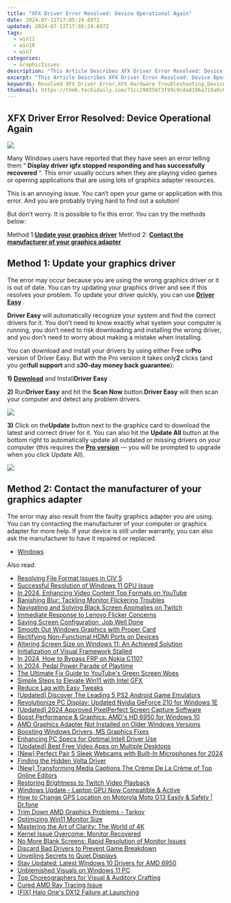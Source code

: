 ```yaml
---
title: "XFX Driver Error Resolved: Device Operational Again"
date: 2024-07-11T17:05:24.697Z
updated: 2024-07-12T17:05:24.697Z
tags:
  - win11
  - win10
  - win7
categories:
  - GraphicIssues
description: "This Article Describes XFX Driver Error Resolved: Device Operational Again"
excerpt: "This Article Describes XFX Driver Error Resolved: Device Operational Again"
keywords: Resolved XFX Driver Error,XFX Hardware Troubleshooting,Device Recovery From Driver Failure,XFX Operational Device Post-Error Fixing,Correcting XFX Driver Error Steps,XFX System Stability After Resolving Drivers,Restored XFX Functionality
thumbnail: https://thmb.techidaily.com/71cc290356f3f99c9cda8196a719a0c624802590499d0fd5973548883928ea07.jpg
---
```


## XFX Driver Error Resolved: Device Operational Again

![](https://images.drivereasy.com/wp-content/uploads/2017/10/img_59db1db2817e5.png)

 Many Windows users have reported that they have seen an error telling them “ **Display driver igfx stopped responding and has successfully recovered** “. This error usually occurs when they are playing video games or opening applications that are using lots of graphics adapter resources.

 This is an annoying issue. You can’t open your game or application with this error. And you are probably trying hard to find out a solution!

 But don’t worry. It is possible to fix this error. You can try the methods below:

 Method 1:[**Update your graphics driver**](#a)
 Method 2: **[Contact the manufacturer of your graphics adapter](#b)**
  
## Method 1: Update your graphics driver

 The error may occur because you are using the wrong graphics driver or it is out of date. You can try updating your graphics driver and see if this resolves your problem. To update your driver quickly, you can use [**Driver Easy**](https://tools.techidaily.com/drivereasy/download/) .

**Driver Easy** will automatically recognize your system and find the correct drivers for it. You don’t need to know exactly what system your computer is running, you don’t need to risk downloading and installing the wrong driver, and you don’t need to worry about making a mistake when installing.

 You can download and install your drivers by using either Free or**Pro** version of Driver Easy. But with the Pro version it takes only**2** clicks (and you get**full support** and a**30-day money back guarantee**):

**1)** [**Download**](https://tools.techidaily.com/drivereasy/download/) and Install**Driver Easy** .

**2)**  Run**Driver Easy** and hit the **Scan Now** button.**Driver Easy** will then scan your computer and detect any problem drivers.

![](https://images.drivereasy.com/wp-content/uploads/2017/08/img_59a3cbf61b437.jpg)

**3)** Click on the**Update** button next to the graphics card to download the latest and correct driver for it. You can also hit the **Update All** button at the bottom right to automatically update all outdated or missing drivers on your computer (this requires the **[Pro version](https://tools.techidaily.com/drivereasy/download/)**  — you will be prompted to upgrade when you click Update All).

![](https://images.drivereasy.com/wp-content/uploads/2017/10/img_59db23f131777.jpg)
  
## Method 2: Contact the manufacturer of your graphics adapter

 The error may also result from the faulty graphics adapter you are using. You can try contacting the manufacturer of your computer or graphics adapter for more help. If your device is still under warranty, you can also ask the manufacturer to have it repaired or replaced.

* [Windows](https://tools.techidaily.com/drivereasy/download/)

<ins class="adsbygoogle"
     style="display:block"
     data-ad-format="autorelaxed"
     data-ad-client="ca-pub-7571918770474297"
     data-ad-slot="1223367746"></ins>



<ins class="adsbygoogle"
     style="display:block"
     data-ad-client="ca-pub-7571918770474297"
     data-ad-slot="8358498916"
     data-ad-format="auto"
     data-full-width-responsive="true"></ins>



<span class="atpl-alsoreadstyle">Also read:</span>
<div><ul>
<li><a href="https://graphic-issues.techidaily.com/resolving-file-format-issues-in-civ-5/"><u>Resolving File Format Issues in CIV 5</u></a></li>
<li><a href="https://graphic-issues.techidaily.com/successful-resolution-of-windows-11-gpu-issue/"><u>Successful Resolution of Windows 11 GPU Issue</u></a></li>
<li><a href="https://youtube-video-recordings.techidaily.com/in-2024-enhancing-video-content-top-formats-on-youtube/"><u>In 2024, Enhancing Video Content  Top Formats on YouTube</u></a></li>
<li><a href="https://graphic-issues.techidaily.com/banishing-blur-tackling-monitor-flickering-troubles/"><u>Banishing Blur: Tackling Monitor Flickering Troubles</u></a></li>
<li><a href="https://graphic-issues.techidaily.com/navigating-and-solving-black-screen-anomalies-on-twitch/"><u>Navigating and Solving Black Screen Anomalies on Twitch</u></a></li>
<li><a href="https://graphic-issues.techidaily.com/immediate-response-to-lenovo-flicker-concerns/"><u>Immediate Response to Lenovo Flicker Concerns</u></a></li>
<li><a href="https://graphic-issues.techidaily.com/1719818245271-saving-screen-configuration-job-well-done/"><u>Saving Screen Configuration, Job Well Done</u></a></li>
<li><a href="https://graphic-issues.techidaily.com/smooth-out-windows-graphics-with-proper-card/"><u>Smooth Out Windows Graphics with Proper Card</u></a></li>
<li><a href="https://graphic-issues.techidaily.com/rectifying-non-functional-hdmi-ports-on-devices/"><u>Rectifying Non-Functional HDMI Ports on Devices</u></a></li>
<li><a href="https://graphic-issues.techidaily.com/altering-screen-size-on-windows-11-an-achieved-solution/"><u>Altering Screen Size on Windows 11: An Achieved Solution</u></a></li>
<li><a href="https://graphic-issues.techidaily.com/initialization-of-visual-framework-stalled/"><u>Initialization of Visual Framework Stalled</u></a></li>
<li><a href="https://android-frp.techidaily.com/in-2024-how-to-bypass-frp-on-nokia-c110-by-drfone-android/"><u>In 2024, How to Bypass FRP on Nokia C110?</u></a></li>
<li><a href="https://video-capture.techidaily.com/in-2024-pedal-power-parade-of-playtime/"><u>In 2024, Pedal Power Parade of Playtime</u></a></li>
<li><a href="https://graphic-issues.techidaily.com/the-ultimate-fix-guide-to-youtubes-green-screen-woes/"><u>The Ultimate Fix Guide to YouTube's Green Screen Woes</u></a></li>
<li><a href="https://graphic-issues.techidaily.com/simple-steps-to-elevate-win11-with-intel-gfx/"><u>Simple Steps to Elevate Win11 with Intel GFX</u></a></li>
<li><a href="https://graphic-issues.techidaily.com/reduce-lag-with-easy-tweaks/"><u>Reduce Lag with Easy Tweaks</u></a></li>
<li><a href="https://screen-activity-recording.techidaily.com/updated-discover-the-leading-5-ps2-android-game-emulators/"><u>[Updated] Discover The Leading 5 PS2 Android Game Emulators</u></a></li>
<li><a href="https://graphic-issues.techidaily.com/revolutionize-pc-display-updated-nvidia-geforce-210-for-windows-1e/"><u>Revolutionize PC Display: Updated Nvidia GeForce 210 for Windows 1E</u></a></li>
<li><a href="https://visual-screen-recording.techidaily.com/updated-2024-approved-pixelperfect-screen-capture-software/"><u>[Updated] 2024 Approved  PixelPerfect Screen Capture Software</u></a></li>
<li><a href="https://graphic-issues.techidaily.com/boost-performance-and-graphics-amds-hd-6950-for-windows-10/"><u>Boost Performance & Graphics: AMD's HD 6950 for Windows 10</u></a></li>
<li><a href="https://graphic-issues.techidaily.com/amd-graphics-adapter-not-installed-on-older-windows-versions/"><u>AMD Graphics Adapter Not Installed on Older Windows Versions</u></a></li>
<li><a href="https://graphic-issues.techidaily.com/boosting-windows-drivers-ms-graphics-fixes/"><u>Boosting Windows Drivers, MS Graphics Fixes</u></a></li>
<li><a href="https://graphic-issues.techidaily.com/enhancing-pc-specs-for-optimal-intell-driver-use/"><u>Enhancing PC Specs for Optimal Intell Driver Use</u></a></li>
<li><a href="https://extra-lessons.techidaily.com/updated-best-free-video-apps-on-multiple-desktops/"><u>[Updated] Best Free Video Apps on Multiple Desktops</u></a></li>
<li><a href="https://desktop-recording.techidaily.com/new-perfect-pair-5-sleek-webcams-with-built-in-microphones-for-2024/"><u>[New] Perfect Pair  5 Sleek Webcams with Built-In Microphones for 2024</u></a></li>
<li><a href="https://graphic-issues.techidaily.com/finding-the-hidden-volta-driver/"><u>Finding the Hidden Volta Driver</u></a></li>
<li><a href="https://vp-tips.techidaily.com/new-transforming-media-captions-the-creme-de-la-creme-of-top-online-editors/"><u>[New] Transforming Media Captions  The Crème De La Créme of Top Online Editors</u></a></li>
<li><a href="https://graphic-issues.techidaily.com/restoring-brightness-to-twitch-video-playback/"><u>Restoring Brightness to Twitch Video Playback</u></a></li>
<li><a href="https://graphic-issues.techidaily.com/windows-update-laptop-gpu-now-compatible-and-active/"><u>Windows Update - Laptop GPU Now Compatible & Active</u></a></li>
<li><a href="https://location-social.techidaily.com/how-to-change-gps-location-on-motorola-moto-g13-easily-and-safely-drfone-by-drfone-virtual-android/"><u>How to Change GPS Location on Motorola Moto G13 Easily & Safely | Dr.fone</u></a></li>
<li><a href="https://graphic-issues.techidaily.com/trim-down-amd-graphics-problems-tarkov/"><u>Trim Down AMD Graphics Problems - Tarkov</u></a></li>
<li><a href="https://graphic-issues.techidaily.com/optimizing-win11-monitor-size/"><u>Optimizing Win11 Monitor Size</u></a></li>
<li><a href="https://graphic-issues.techidaily.com/mastering-the-art-of-clarity-the-world-of-4k/"><u>Mastering the Art of Clarity: The World of 4K</u></a></li>
<li><a href="https://graphic-issues.techidaily.com/kernel-issue-overcome-monitor-recovered/"><u>Kernel Issue Overcome: Monitor Recovered</u></a></li>
<li><a href="https://graphic-issues.techidaily.com/no-more-blank-screens-rapid-resolution-of-monitor-issues/"><u>No More Blank Screens: Rapid Resolution of Monitor Issues</u></a></li>
<li><a href="https://graphic-issues.techidaily.com/discard-bad-drivers-to-prevent-game-breakdown/"><u>Discard Bad Drivers to Prevent Game Breakdown</u></a></li>
<li><a href="https://graphic-issues.techidaily.com/unveiling-secrets-to-quiet-displays/"><u>Unveiling Secrets to Quiet Displays</u></a></li>
<li><a href="https://graphic-issues.techidaily.com/stay-updated-latest-windows-10-drivers-for-amd-6950/"><u>Stay Updated: Latest Windows 10 Drivers for AMD 6950</u></a></li>
<li><a href="https://graphic-issues.techidaily.com/unblemished-visuals-on-windows-11-pc/"><u>Unblemished Visuals on Windows 11 PC</u></a></li>
<li><a href="https://youtube-clips.techidaily.com/top-choreographers-for-visual-and-auditory-crafting/"><u>Top Choreographers for Visual & Auditory Crafting</u></a></li>
<li><a href="https://graphic-issues.techidaily.com/cured-amd-ray-tracing-issue/"><u>Cured AMD Ray Tracing Issue</u></a></li>
<li><a href="https://graphic-issues.techidaily.com/fix-halo-ones-dx12-failure-at-launching/"><u>[FIX] Halo One's DX12 Failure at Launching</u></a></li>
</ul></div>
